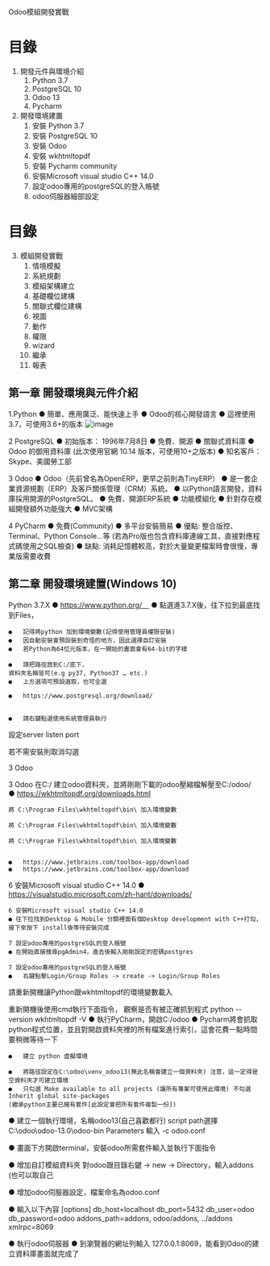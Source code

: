 Odoo模組開發實戰
# 目錄
 1.	開發元件與環境介紹
    1.	Python 3.7
    2.	PostgreSQL 10 
    3.	Odoo 13
    4.	Pycharm
 2.	開發環境建置
    1.	安裝 Python 3.7
    2.	安裝 PostgreSQL 10
    3.	安裝 Odoo
    4.	安裝 wkhtmltopdf
    5.	安裝 Pycharm community
    6.	安裝Microsoft visual studio C++ 14.0
    7.	設定odoo專用的postgreSQL的登入帳號
    8.	odoo伺服器細部設定
# 目錄
3. 模組開發實戰
    1.	情境模擬
    2.	系統規劃
    3.	模組架構建立
    4.	基礎欄位建構
    5.	關聯式欄位建構
    6.	視圖
    7.	動作
    8.	權限
    9.	wizard
    10.	繼承
    11.	報表

## 第一章 開發環境與元件介紹
1.Python
    ●	簡單、應用廣泛、能快速上手
    ● Odoo的核心開發語言
    ● 這裡使用3.7，可使用3.6+的版本
    ![image](https://user-images.githubusercontent.com/90267374/132377939-d28c5c7b-7e20-4363-8832-97e3475c5982.png)
 
2 PostgreSQL
    ●	初始版本： 1996年7月8日
    ●	免費、開源
    ●	關聯式資料庫
    ●	Odoo 的御用資料庫 (此次使用官網 10.14 版本，可使用10+之版本)
    ●	知名客戶： Skype、美國勞工部
 
3 Odoo
    ●	Odoo（先前曾名為OpenERP，更早之前則為TinyERP）
    ●	是一套企業資源規劃（ERP）及客戶關係管理（CRM）系統。
    ●	以Python語言開發，資料庫採用開源的PostgreSQL。
    ●	免費、開源ERP系統
    ●	功能模組化
    ●	針對存在模組開發額外功能強大
    ●	MVC架構
 
4 PyCharm
    ●	免費(Community)
    ●	多平台安裝簡易
    ●	優點: 整合版控、Terminal、Python Console...等
    (若為Pro版也包含資料庫連線工具，直接對應程式碼使用之SQL檢查)
    ●	缺點: 消耗記憶體較高，對於大量變更檔案時會很慢，專業版需要收費

 
## 第二章 開發環境建置(Windows 10)
Python 3.7.X
    ●	https://www.python.org/ 
    ●	點選進3.7.X後，往下拉到最底找到Files，


    ●	記得將python 加到環境變數(記得使用管理員權限安裝)
    ●	因自動安裝會預設裝到奇怪的地方，因此選擇自訂安裝
    ●	若Python為64位元版本，在一開始的畫面會有64-bit的字樣

    ●	請把路徑放到C:/底下，
    資料夾名稱皆可(e.g py37, Python37 … etc.)
    ●	上方選項可預設選取，也可全選

    ●	https://www.postgresql.org/download/


    ●	請右鍵點選使用系統管理員執行
 
設定server listen port
 
 
若不需安裝則取消勾選
 
3 Odoo
 
3 Odoo
在C:/ 建立odoo資料夾，並將剛剛下載的odoo壓縮檔解壓至C:/odoo/ 
    ●	https://wkhtmltopdf.org/downloads.html



    將 C:\Program Files\wkhtmltopdf\bin\ 加入環境變數

    將 C:\Program Files\wkhtmltopdf\bin\ 加入環境變數

    將 C:\Program Files\wkhtmltopdf\bin\ 加入環境變數


    ●	https://www.jetbrains.com/toolbox-app/download 
    ●	https://www.jetbrains.com/toolbox-app/download

 
 
 
6 安裝Microsoft visual studio C++ 14.0
    ●	https://visualstudio.microsoft.com/zh-hant/downloads/

    6 安裝Microsoft visual studio C++ 14.0
    ● 往下拉找到Desktop & Mobile 分類裡面有個Desktop development with C++打勾，接下來按下 install後等待安裝完成

    7 設定odoo專用的postgreSQL的登入帳號
    ● 在開始直接搜尋pgAdmin4，進去後輸入剛剛設定的密碼postgres

    7 設定odoo專用的postgreSQL的登入帳號
    ●	右鍵點擊Login/Group Roles -> create -> Login/Group Roles

 
請重新開機讓Python跟wkhtmltopdf的環境變數載入
 
重新開機後使用cmd執行下面指令，
觀察是否有被正確抓到程式 python --version wkhtmltopdf -V
    ●	執行PyCharm，開啟C:/odoo
    ●	Pycharm將會抓取python程式位置，並且對開啟資料夾裡的所有檔案進行索引，這會花費一點時間要稍微等待一下

    ●	建立 python 虛擬環境

    ●	將路徑設定在C:\odoo\venv_odoo13(無此名稱會建立一個資料夾) 注意，這一定得是空資料夾才可建立環境
    ●	只勾選 Make available to all projects (讓所有專案可使用此環境) 不勾選 Inherit global site-packages 
    (繼承python主要已擁有套件[此設定會把所有套件複製一份])
 
●	建立一個執行環境，名稱odoo13(自己喜歡都行) script path選擇C:\odoo\odoo-13.0\odoo-bin
    Parameters 輸入 -c odoo.conf
 
●	畫面下方開啟terminal，安裝odoo所需套件輸入並執行下面指令
 
●	增加自訂模組資料夾
    對odoo跟目錄右鍵 -> new -> Directory，輸入addons (也可以取自己
 
●	增加odoo伺服器設定，檔案命名為odoo.conf
 
●	輸入以下內容
    [options] db_host=localhost db_port=5432 db_user=odoo db_password=odoo
    addons_path=addons, odoo/addons, ../addons xmlrpc=8069
 
●	執行odoo伺服器
●	到瀏覽器的網址列輸入 127.0.0.1:8069，能看到Odoo的建立資料庫畫面就完成了
 
 
